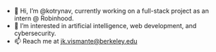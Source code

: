 - 👋 Hi, I’m @kotrynav, currently working on a full-stack project as an intern @ Robinhood.
- 👀 I’m interested in artificial intelligence, web development, and cybersecurity.
- 📫 Reach me at jk.vismante@berkeley.edu

<!---
kotrynav/kotrynav is a ✨ special ✨ repository because its `README.md` (this file) appears on your GitHub profile.
You can click the Preview link to take a look at your changes.
--->
